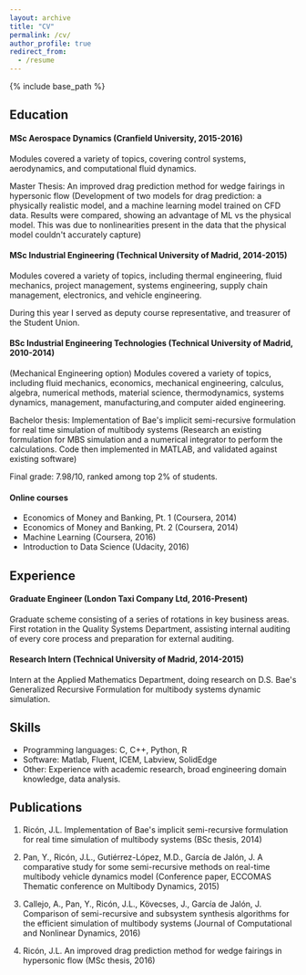 ```yaml
---
layout: archive
title: "CV"
permalink: /cv/
author_profile: true
redirect_from:
  - /resume
---
```


{% include base_path %}

## Education

#### MSc Aerospace Dynamics (Cranfield University, 2015-2016)
Modules covered a variety of topics, covering control systems, aerodynamics, and computational fluid dynamics.

Master Thesis: An improved drag prediction method for wedge fairings in hypersonic flow (Development of two models for drag prediction: a physically realistic model, and a machine learning model trained on CFD data. Results were compared, showing an advantage of ML vs the physical model. This was due to nonlinearities present in the data that the physical model couldn't accurately capture)

#### MSc Industrial Engineering (Technical University of Madrid, 2014-2015)
Modules covered a variety of topics, including thermal engineering, fluid mechanics, project management, systems engineering, supply chain management, electronics, and vehicle engineering.

During this year I served as deputy course representative, and treasurer of the Student Union.

#### BSc Industrial Engineering Technologies (Technical University of Madrid, 2010-2014)
(Mechanical Engineering option)
Modules covered a variety of topics, including fluid mechanics, economics, mechanical engineering, calculus, algebra, numerical methods, material science, thermodynamics, systems dynamics, management, manufacturing,and computer aided engineering.

Bachelor thesis: Implementation of Bae's implicit semi-recursive formulation for real time simulation of multibody systems (Research an existing formulation for MBS simulation and a numerical integrator to perform the calculations. Code then implemented in MATLAB, and validated against existing software)

Final grade: 7.98/10, ranked among top 2% of students.

#### Online courses

* Economics of Money and Banking, Pt. 1 (Coursera, 2014)
* Economics of Money and Banking, Pt. 2 (Coursera, 2014)
* Machine Learning (Coursera, 2016)
* Introduction to Data Science (Udacity, 2016)

## Experience

#### Graduate Engineer (London Taxi Company Ltd, 2016-Present)
Graduate scheme consisting of a series of rotations in key business areas.
First rotation in the Quality Systems Department, assisting internal auditing of every core process and preparation for external auditing.

#### Research Intern (Technical University of Madrid, 2014-2015)
Intern at the Applied Mathematics Department, doing research on D.S. Bae's Generalized Recursive Formulation for multibody systems dynamic simulation.

## Skills

* Programming languages: C, C++, Python, R
* Software: Matlab, Fluent, ICEM, Labview, SolidEdge
* Other: Experience with academic research, broad engineering domain knowledge, data analysis.

## Publications

1. Ricón, J.L. Implementation of Bae's implicit semi-recursive formulation for real time simulation of multibody systems (BSc thesis, 2014)

2. Pan, Y., Ricón, J.L., Gutiérrez-López, M.D., García de Jalón, J. A comparative study for some semi-recursive methods on real-time multibody vehicle dynamics model (Conference paper, ECCOMAS Thematic conference on Multibody Dynamics, 2015)

3. Callejo, A., Pan, Y., Ricón, J.L., Kövecses, J., García de Jalón, J. Comparison of semi-recursive and subsystem synthesis algorithms for the efficient simulation of multibody systems (Journal of Computational and Nonlinear Dynamics, 2016)

4. Ricón, J.L. An improved drag prediction method for wedge fairings in hypersonic flow (MSc thesis, 2016)
